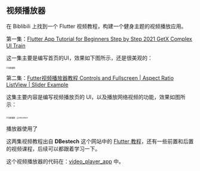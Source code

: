 ## 视频播放器

在 Biblibili 上找到一个 Flutter 视频教程，构建一个健身主题的视频播放应用。

第一集：[Flutter App Tutorial for Beginners Step by Step 2021 GetX Complex UI Train](https://bilibili.com/video/BV1hv411A7Xd?spm_id_from=333.999.0.0)

这一集主要是编写首页的UI，效果如下图所示，还是很美观的：

<img src="https://gitee.com/owenlee233/image_store/raw/master/202109240024320.png" alt="效果截图" style="zoom: 33%;" />



第二集：[Futter视频播放器教程 Controls and Fullscreen | Aspect Ratio ListView | Slider Example](https://www.bilibili.com/video/BV1eb4y127Jv?spm_id_from=333.999.0.0)

这集主要内容是编写视频播放页的 UI，以及播放网络视频的功能，效果如图所示：

<img src="https://gitee.com/owenlee233/image_store/raw/master/202109240030235.png" alt="效果截图" style="zoom:33%;" />



<img src="https://gitee.com/owenlee233/image_store/raw/master/202111120029266.png" alt="videoplayer" style="zoom:33%;" />



播放器使用了 

这两集视频教程出自 **DBestech** 这个网站中的 [Flutter 教程](https://www.dbestech.com/courses/flutter)，还有一些前置和后置的视频课程，后续可以都跟着学习一下。

这个视频播放器的代码在：[video_player_app](https://github.com/owenleexiaoyu/FlutterCodeLabs/tree/main/video_player_app) 中。
